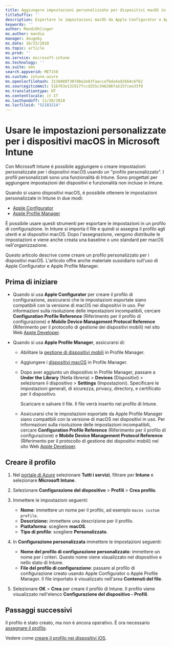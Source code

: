 ```yaml
---
title: Aggiungere impostazioni personalizzate per dispositivi macOS in Microsoft Intune - Azure | Microsoft Docs
titleSuffix: ''
description: Esportare le impostazioni macOS da Apple Configurator o Apple Profile Manager e quindi importarle in Microsoft Intune. Queste impostazioni possono creare, usare e controllare le impostazioni personalizzate e le funzionalità nei dispositivi macOS. Il profilo personalizzato può essere quindi assegnato o distribuito nei dispositivi macOS nell'organizzazione per creare una baseline o uno standard.
keywords: ''
author: MandiOhlinger
ms.author: mandia
manager: dougeby
ms.date: 10/23/2018
ms.topic: article
ms.prod: ''
ms.service: microsoft-intune
ms.technology: ''
ms.suite: ems
search.appverid: MET150
ms.custom: intune-azure
ms.openlocfilehash: 3136088f307d8e2e83faaccafbda4ad2664c6f62
ms.sourcegitcommit: 51b763e131917fccd255c346286fa515fcee33f0
ms.translationtype: HT
ms.contentlocale: it-IT
ms.lasthandoff: 11/20/2018
ms.locfileid: "52183214"
---
```

# <a name="use-custom-settings-for-macos-devices-in-microsoft-intune"></a>Usare le impostazioni personalizzate per i dispositivi macOS in Microsoft Intune

Con Microsoft Intune è possibile aggiungere o creare impostazioni personalizzate per i dispositivi macOS usando un "profilo personalizzato". I profili personalizzati sono una funzionalità di Intune. Sono progettati per aggiungere impostazioni dei dispositivi e funzionalità non incluse in Intune.

Quando si usano dispositivi macOS, è possibile ottenere le impostazioni personalizzate in Intune in due modi:

- [Apple Configurator](https://itunes.apple.com/app/apple-configurator-2/id1037126344?mt=12)
- [Apple Profile Manager](https://support.apple.com/profile-manager)

È possibile usare questi strumenti per esportare le impostazioni in un profilo di configurazione. In Intune si importa il file e quindi si assegna il profilo agli utenti e ai dispositivi macOS. Dopo l'assegnazione, vengono distribuite le impostazioni e viene anche creata una baseline o uno standard per macOS nell'organizzazione.

Questo articolo descrive come creare un profilo personalizzato per i dispositivi macOS. L'articolo offre anche materiale sussidiario sull'uso di Apple Configurator e Apple Profile Manager.

## <a name="before-you-begin"></a>Prima di iniziare

- Quando si usa **Apple Configurator** per creare il profilo di configurazione, assicurarsi che le impostazioni esportate siano compatibili con la versione di macOS nei dispositivi in uso. Per informazioni sulla risoluzione delle impostazioni incompatibili, cercare **Configuration Profile Reference** (Riferimento per il profilo di configurazione) e **Mobile Device Management Protocol Reference** (Riferimento per il protocollo di gestione dei dispositivi mobili) nel sito Web [Apple Developer](https://developer.apple.com/).

- Quando si usa **Apple Profile Manager**, assicurarsi di:

  - Abilitare la [gestione di dispositivi mobili](https://help.apple.com/serverapp/mac/5.7/#/apd05B9B761-D390-4A75-9251-E9AD29A61D0C) in Profile Manager.
  - Aggiungere i [dispositivi macOS](https://help.apple.com/profilemanager/mac/5.7/#/pm9onzap1984) in Profile Manager.
  - Dopo aver aggiunto un dispositivo in Profile Manager, passare a **Under the Library** (Nella libreria)  > **Devices** (Dispositivi) > selezionare il dispositivo > **Settings** (Impostazioni). Specificare le impostazioni generali, di sicurezza, privacy, directory, e certificato per il dispositivo.

    Scaricare e salvare il file. Il file verrà inserito nel profilo di Intune. 

  - Assicurarsi che le impostazioni esportate da Apple Profile Manager siano compatibili con la versione di macOS nei dispositivi in uso. Per informazioni sulla risoluzione delle impostazioni incompatibili, cercare **Configuration Profile Reference** (Riferimento per il profilo di configurazione) e **Mobile Device Management Protocol Reference** (Riferimento per il protocollo di gestione dei dispositivi mobili) nel sito Web [Apple Developer](https://developer.apple.com/).

## <a name="create-the-profile"></a>Creare il profilo

1. Nel [portale di Azure](https://portal.azure.com) selezionare **Tutti i servizi**, filtrare per **Intune** e selezionare **Microsoft Intune**.
2. Selezionare **Configurazione del dispositivo** > **Profili** > **Crea profilo**.
3. Immettere le impostazioni seguenti:

    - **Nome**: immettere un nome per il profilo, ad esempio `macos custom profile`.
    - **Descrizione:** immettere una descrizione per il profilo.
    - **Piattaforma**: scegliere **macOS**.
    - **Tipo di profilo**: scegliere **Personalizzato**.

4. In **Configurazione personalizzata** immettere le impostazioni seguenti:

    - **Nome del profilo di configurazione personalizzato**: immettere un nome per i criteri. Questo nome viene visualizzato nel dispositivo e nello stato di Intune.
    - **File del profilo di configurazione**: passare al profilo di configurazione creato usando Apple Configurator o Apple Profile Manager. Il file importato è visualizzato nell'area **Contenuti del file**.

5. Selezionare **OK** > **Crea** per creare il profilo di Intune. Il profilo viene visualizzato nell'elenco **Configurazione del dispositivo - Profili**.

## <a name="next-steps"></a>Passaggi successivi

Il profilo è stato creato, ma non è ancora operativo. È ora necessario [assegnare il profilo](device-profile-assign.md).

Vedere come [creare il profilo nei dispositivi iOS](custom-settings-ios.md).